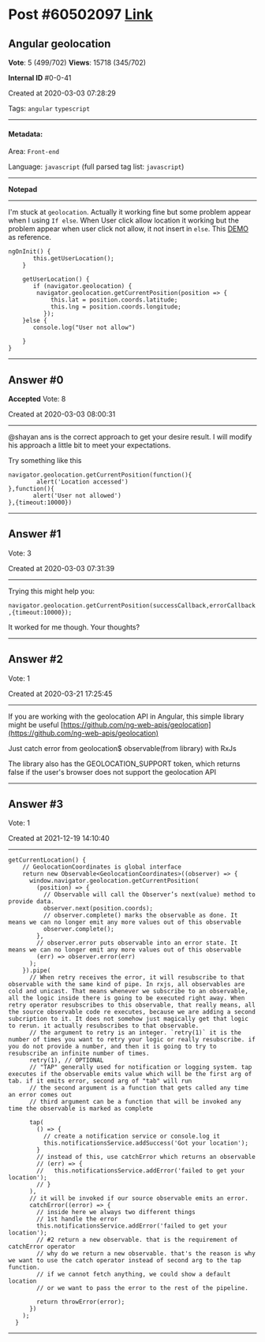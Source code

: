 
# Post \#60502097 [Link](https://stackoverflow.com/questions/60502097/)

## Angular geolocation

**Vote**: 5 (499/702) **Views**: 15718 (345/702) 

**Internal ID** \#0-0-41

Created at 2020-03-03 07:28:29

Tags: `angular` `typescript`

----------

#### Metadata:

Area: `Front-end`

Language: `javascript` (full parsed tag list: `javascript`)

----------

**Notepad**


----------

I'm stuck at `geolocation`. Actually it working fine but some problem appear when I using `If else`. When User click allow location it working but the problem appear when user click not allow, it not insert in `else`. This [DEMO](https://stackblitz.com/edit/angular-geolocation-blitz-yvyeyv) as reference.



```
ngOnInit() {
       this.getUserLocation();
    }

    getUserLocation() {
       if (navigator.geolocation) {
        navigator.geolocation.getCurrentPosition(position => {
            this.lat = position.coords.latitude;
            this.lng = position.coords.longitude;
          });
    }else {
       console.log("User not allow")

    }
}
```



----------
        
## Answer \#0

**Accepted** Vote: 8

Created at 2020-03-03 08:00:31

------------

@shayan ans is the correct approach to get your desire result. I will modify his approach a little bit to meet your expectations.

Try something like this

```
navigator.geolocation.getCurrentPosition(function(){
        alert('Location accessed')
},function(){
       alert('User not allowed')
},{timeout:10000})
```



------------
    
    
## Answer \#1

 Vote: 3

Created at 2020-03-03 07:31:39

------------

Trying this might help you:

`navigator.geolocation.getCurrentPosition(successCallback,errorCallback,{timeout:10000});`

It worked for me though. Your thoughts?


------------
    
    
## Answer \#2

 Vote: 1

Created at 2020-03-21 17:25:45

------------

If you are working with the geolocation API in Angular, this simple library might be useful [https://github.com/ng-web-apis/geolocation](https://github.com/ng-web-apis/geolocation)

Just catch error from geolocation$ observable(from library) with RxJs

The library also has the GEOLOCATION_SUPPORT token, which returns false if the user's browser does not support the geolocation API


------------
    
    
## Answer \#3

 Vote: 1

Created at 2021-12-19 14:10:40

------------

```
getCurrentLocation() {
    // GeolocationCoordinates is global interface
    return new Observable<GeolocationCoordinates>((observer) => {
      window.navigator.geolocation.getCurrentPosition(
        (position) => {
          // Observable will call the Observer’s next(value) method to provide data.
          observer.next(position.coords);
          // observer.complete() marks the observable as done. It means we can no longer emit any more values out of this observable
          observer.complete();
        },
        // observer.error puts observable into an error state. It means we can no longer emit any more values out of this observable
        (err) => observer.error(err)
      );
    }).pipe(
      // When retry receives the error, it will resubscribe to that observable with the same kind of pipe. In rxjs, all observables are cold and unicast. That means whenever we subscribe to an observable, all the logic inside there is going to be executed right away. When retry operator resubscribes to this observable, that really means, all the source observable code re executes, because we are adding a second subcription to it. It does not somehow just magically get that logic to rerun. it actually resubscribes to that observable.
      // the argument to retry is an integer. `retry(1)` it is the number of times you want to retry your logic or really resubscribe. if you do not provide a number, and then it is going to try to resubscribe an infinite number of times.
      retry(1), // OPTIONAL
      // "TAP" generally used for notification or logging system. tap executes if the observable emits value which will be the first arg of tab. if it emits error, second arg of "tab" will run
      // the second argument is a function that gets called any time an error comes out
      // third argument can be a function that will be invoked any time the observable is marked as complete

      tap(
        () => {
          // create a notification service or console.log it
          this.notificationsService.addSuccess('Got your location');
        }
        // instead of this, use catchError which returns an observable
        // (err) => {
        //   this.notificationsService.addError('failed to get your location');
        // }
      ),
      // it will be invoked if our source observable emits an error.
      catchError((error) => {
        // inside here we always two different things
        // 1st handle the error
        this.notificationsService.addError('failed to get your location');
        // #2 return a new observable. that is the requirement of catchError operator
        // why do we return a new observable. that's the reason is why we want to use the catch operator instead of second arg to the tap function.
        // if we cannot fetch anything, we could show a default location
        // or we want to pass the error to the rest of the pipeline.

        return throwError(error);
      })
    );
  }
```



------------
    
    
